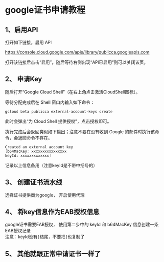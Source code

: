 # google证书申请教程

## 1、启用API
打开如下链接，启用 API

https://console.cloud.google.com/apis/library/publicca.googleapis.com

打开该链接后点击“启用”，随后等待右侧出现“API已启用”则可以关闭该页。

## 2、 申请Key
随后打开“Google Cloud Shell”（在右上角点击激活CloudShell图标）。

等待分配完成后在 Shell 窗口内输入如下命令：
    
```shell
gcloud beta publicca external-account-keys create
```
此时会弹出“为 Cloud Shell 提供授权”，点击授权即可。

执行完成后会返回类似如下输出；注意不要在没有收到 Google 的邮件时执行该命令，会返回命令不存在。

```shell
Created an external account key
[b64MacKey: xxxxxxxxxxxxxxxx
keyId: xxxxxxxxxxxxx]
```
记录以上信息备用（注意keyId是不带中括号的）


## 3、 创建证书流水线
选择证书提供商为google， 开启使用代理

## 4、 将key信息作为EAB授权信息
google证书需要EAB授权， 使用第二步中的 keyId 和 b64MacKey 信息创建一条EAB授权记录         
注意：keyId没有`]`结尾，不要把`]`也复制了
## 5、 其他就跟正常申请证书一样了

